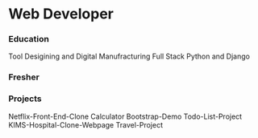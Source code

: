 # Web Developer

### Education
Tool Desigining and Digital Manufracturing
Full Stack Python and Django

### Fresher

### Projects
Netflix-Front-End-Clone
Calculator
Bootstrap-Demo
Todo-List-Project
KIMS-Hospital-Clone-Webpage
Travel-Project
